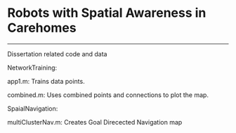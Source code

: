 # Robots with Spatial Awareness in Carehomes
---
Dissertation related code and data

NetworkTraining:

app1.m: Trains data points.

combined.m: Uses combined points and connections to plot the map.

SpaialNavigation:

multiClusterNav.m: Creates Goal Direcected Navigation map
